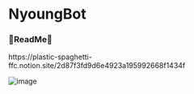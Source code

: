 # NyoungBot

<h3>📌ReadMe📌</h3>
https://plastic-spaghetti-ffc.notion.site/2d87f3fd9d6e4923a195992668f1434f

</br>

<!-- <h3></h3> -->
![image](https://user-images.githubusercontent.com/65286862/135026844-d8f2be3f-abde-4605-89e8-6d68925ad8c0.png)

